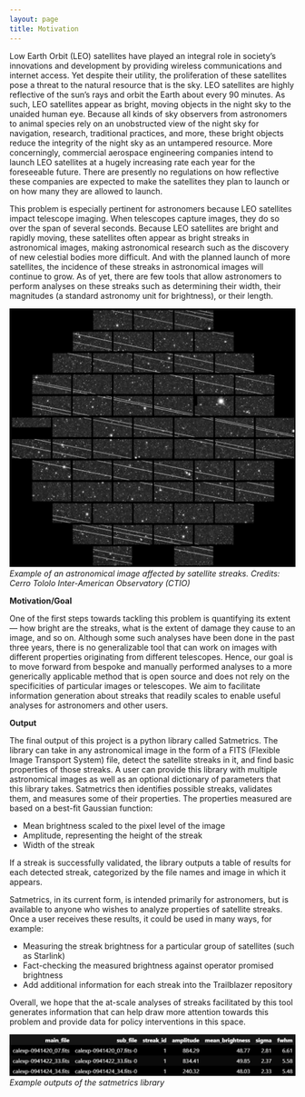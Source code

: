 ```yaml
---
layout: page
title: Motivation
---
```


Low Earth Orbit (LEO) satellites have played an integral role in society’s innovations and development by providing wireless communications and internet access. Yet despite their utility, the proliferation of these satellites pose a threat to the natural resource that is the sky. LEO satellites are highly reflective of the sun’s rays and orbit the Earth about every 90 minutes. As such, LEO satellites appear as bright, moving objects in the night sky to the unaided human eye. Because all kinds of sky observers from astronomers to animal species rely on an unobstructed view of the night sky for navigation, research, traditional practices, and more, these bright objects reduce the integrity of the night sky as an untampered resource. More concerningly, commercial aerospace engineering companies intend to launch LEO satellites at a hugely increasing rate each year for the foreseeable future. There are presently no regulations on how reflective these companies are expected to make the satellites they plan to launch or on how many they are allowed to launch.

This problem is especially pertinent for astronomers because LEO satellites impact telescope imaging. When telescopes capture images, they do so over the span of several seconds. Because LEO satellites are bright and rapidly moving, these satellites often appear as bright streaks in astronomical images, making astronomical research such as the discovery of new celestial bodies more difficult. And with the planned launch of more satellites, the incidence of these streaks in astronomical images will continue to grow. As of yet, there are few tools that allow astronomers to perform analyses on these streaks such as determining their width, their magnitudes (a standard astronomy unit for brightness), or their length.

[![](/assets/img/Motivation/decam_trails.jpg)](/DSSG2022-Satellite-Streaks/assets/Motivation/decam_trails.jpg)
*Example of an astronomical image affected by satellite streaks. Credits: Cerro Tololo Inter-American Observatory (CTIO)*

**Motivation/Goal**

One of the first steps towards tackling this problem is quantifying its extent  — how bright are the streaks, what is the extent of damage they cause to an image, and so on. Although some such analyses have been done in the past three years, there is no generalizable tool that can work on images with different properties originating from different telescopes. Hence, our goal is to move forward from bespoke and manually performed analyses to a more generically applicable method that is open source and does not rely on the specificities of particular images or telescopes. We aim to facilitate information generation about streaks that readily scales to enable useful analyses for astronomers and other users.  


**Output**

The final output of this project is a python library called Satmetrics. The library can take in any astronomical image in the form of a FITS (Flexible Image Transport System) file, detect the satellite streaks in it, and find basic properties of those streaks. A user can provide this library with multiple astronomical images as well as an optional dictionary of parameters that this library takes. Satmetrics then identifies possible streaks, validates them, and measures some of their properties. The properties measured are based on a best-fit Gaussian function:
  * Mean brightness scaled to the pixel level of the image
  * Amplitude, representing the height of the streak
  * Width of the streak

If a streak is successfully validated, the library outputs a table of results for each detected streak, categorized by the file names and image in which it appears. 

Satmetrics, in its current form, is intended primarily for astronomers, but is available to anyone who wishes to analyze properties of satellite streaks. Once a user receives these results, it could be used in many ways, for example:
  * Measuring the streak brightness for a particular group of satellites (such as Starlink)
  * Fact-checking the measured brightness against operator promised brightness
  * Add additional information for each streak into the Trailblazer repository

Overall, we hope that the at-scale analyses of streaks facilitated by this tool generates information that can help draw more attention towards this problem and provide data for policy interventions in this space. 

[![](/assets/img/Motivation/satmetrics_output_example.png)](/DSSG2022-Satellite-Streaks/assets/Motivation/satmetrics_output_example.png)
*Example outputs of the satmetrics library*